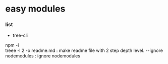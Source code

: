 # easy modules

### list

- tree-cli

npm -i  
treee -l 2 -o readme.md : make readme file with 2 step depth level.
--ignore nodemodules    : ignore nodemodules
